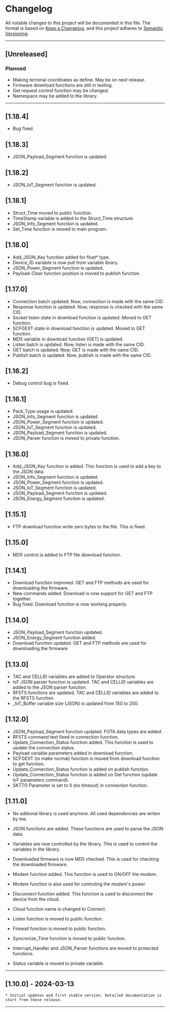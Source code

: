 # Changelog

All notable changes to this project will be documented in this file. The format is based on [Keep a Changelog](https://keepachangelog.com/en/1.0.0/), and this project adheres to [Semantic Versioning](https://semver.org/spec/v2.0.0.html).

---

## [Unreleased]

### Planned

- Making terminal coordinates as define. May be on next release.
- Firmware download functions are still in testing.
- Get request control function may be changed.
- Namespace may be added to the library.

---

## [1.18.4]

- Bug fixed.

## [1.18.3]

- JSON_Payload_Segment function is updated.

## [1.18.2]

- JSON_IoT_Segment function is updated.

## [1.18.1]

- Struct_Time moved to public function.
- TimeStamp variable is added to the Struct_Time structure.
- JSON_Info_Segment function is updated.
- Set_Time function is moved to main program.

## [1.18.0]

- Add_JSON_Key function added for float* type.
- Device_ID variable is now pull from variable lbrary.
- JSON_Power_Segment function is updated.
- Payload-Clear function position is moved to publish function.

## [1.17.0]

- Connection batch updated. Now, connection is made with the same CID.
- Response function is updated. Now, response is checked with the same CID.
- Socket listen state in download function is updated. Moved to GET function.
- SCFGEXT state in download function is updated. Moved to GET function.
- MD5 variable in download function (GET) is updated.
- Listen batch is updated. Now, listen is made with the same CID.
- GET batch is updated. Now, GET is made with the same CID.
- Publish batch is updated. Now, publish is made with the same CID.

## [1.16.2]

- Debug control bug is fixed.

## [1.16.1]

- Pack_Type usage is updated.
- JSON_Info_Segment function is updated.
- JSON_Power_Segment function is updated.
- JSON_IoT_Segment function is updated.
- JSON_Payload_Segment function is updated.
- JSON_Parser function is moved to private function.

## [1.16.0]

- Add_JSON_Key function is added. This function is used to add a key to the JSON data.
- JSON_Info_Segment function is updated.
- JSON_Power_Segment function is updated.
- JSON_IoT_Segment function is updated.
- JSON_Payload_Segment function is updated.
- JSON_Energy_Segment function is updated.

## [1.15.1]

- FTP download function write zero bytes to the file. This is fixed.

## [1.15.0]

- MD5 control is added to FTP file download function.

## [1.14.1]

- Download function improved. GET and FTP methods are used for downloading the firmware.
- New commands added. Download is now support for GET and FTP together.
- Bug fixed. Download function is now working properly.

## [1.14.0]

- JSON_Payload_Segment function updated.
- JSON_Energy_Segment function added.
- Download function updated. GET and FTP methods are used for downloading the firmware.

## [1.13.0]

- TAC and CELLID variables are added to Operator structure.
- IoT JSON parser function is updated. TAC and CELLID variables are added to the JSON parser function.
- RFSTS functions are updated. TAC and CELLID variables are added to the RFSTS function.
- _IoT_Buffer variable size (JSON) is updated from 150 to 200.

## [1.12.0]

- JSON_Payload_Segment function updated. FOTA data types are added.
- RFSTS command text fixed in connection function.
- Update_Connection_Status function added. This function is used to update the connection status.
- Payload variable parameters added in download function.
- SCFGEXT (to make normal) function is moved from download function to get function.
- Update_Connection_Status function is added on publish function.
- Update_Connection_Status function is added on Get function (update IoT parameters command).
- SKTTO Parameter is set to 0 (no timeout) in connection function.

## [1.11.0]

- No aditional library is used anymore. All used dependencies are writen by me.
- JSON functions are added. These functions are used to parse the JSON data.
- Variables are now controlled by the library. This is used to control the variables in the library.
- Downloaded firmware is now MD5 checked. This is used for checking the downloaded firmware.
- Modem function added. This function is used to ON/OFF the modem.
- Modem function is alse used for controling the modem's power.
- Disconnect function added. This function is used to disconnect the device from the cloud.

- Cloud function name is changed to Connect.
- Listen function is moved to public function.
- Firewall function is moved to public function.
- Syncronize_Time function is moved to public function.
- Interrupt_Handler and JSON_Parser functions are moved to protected functions.
- Status variable is moved to private variable.

---

## [1.10.0] - 2024-03-13

    * Initial updates and first stable version. Detailed documentation is start from these release.

---
